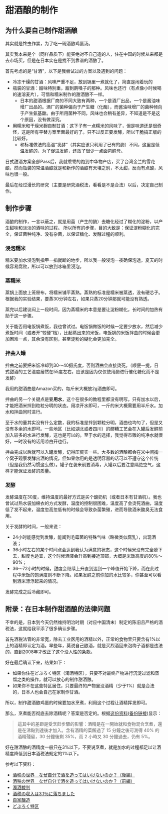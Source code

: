 # 甜酒酿的制作

## 为什么要自己制作甜酒酿

其实就是馋虫作祟，为了吃一碗酒酿鸡蛋汤。

其实我本来是个（同样品质下）能买绝对不自己造的人，住在中国的时候从来都是去市场买，但是在日本实在是找不到靠谱的酒酿了。

首先考虑的是“甘酒”，以下是我尝试过的方案以及遇到的问题：

- 冷冻干燥的甘酒：风味严重不足，放到锅里一煮就化了，简直是闹着玩的
- 瓶装的甘酒：甜味特别重，甜到齁嗓子的那种。风味也还行（有点像小时候喝的速溶麦片），可惜和糯米制作的甜酒酿不一样。
    - 日本的甜酒根据厂商的不同大致有两种，一个是酒厂出品，一个是酱油味增厂出品的。酒厂的菌种偏向于产生糖（化酶），而酱油味增厂的菌种倾向于产生氨基酸。由于所用菌种不同，风味也会稍有差异，不知道是不是这个原因，没有做深究。
- 用糯米和干燥米麹自制甘酒：这下子有一点糯米的风味了，但是味道还是很奇怪，这是所有平替方案里面最好的了。只不过反正要发酵，所以干脆搞正版的比较好。
    - 和标准做法的高温“发酵”（其实应该只利用了已有的酶）不同，这里是低温发酵的，为了促进发酵，还放了很少一点面包酵母。

日式甜酒方案全部Pass后，我就乖乖的跑到中华物产店，买了台湾金兰的雪花酿，然而瓶装的常温酒酿就是和新作的酒酿有天壤之别，不太甜，反而有点酸，风味也很一般。

最后在经过漫长的研究（主要是研究酒税法，看看是不是合法）以后，决定自己制作。

## 制作步骤

酒酿的制作，一言以蔽之，就是用菌（产生的酶）去糖化经过了糊化的淀粉，以产生甜味和淡淡的酒味的过程。
所以所有的步骤，目的大致是：保证淀粉糊化的完全，保证菌种纯净、没有杂菌，以保证糖化、发酵过程的顺利。

### 浸泡糯米

糯米要加水浸泡到指甲一掐就断的地步，所以我一般浸泡一夜确保泡透。夏天的时候容易腐败，所以可以放到冰箱里浸泡。

### 蒸糯米

蒸锅上面放上笼屉布，将糯米铺平蒸熟。蒸熟的标准是糯米被蒸透，没有硬芯子。根据我的实验结果，要蒸30分钟左右，如果只蒸20分钟那就可能没有熟透。

蒸完以后建议闷上一段时间，因为蒸糯米的本意是要让淀粉糊化，长时间的加热有助于这一步骤。

关于能否用电饭锅煮饭，我也曾试过。电饭锅做饭的时候一定要少放水，然后减少煮饭时间（或者开“较硬”档），比起蒸出来的米饭，电饭锅的米饭拌曲的时候会更加困难一点，其余没有区别，甚至淀粉的糊化会更加完全。

### 拌曲入罐

拌曲之前要把米饭冷却到30～40摄氏度，否则酒曲会直接烫死。（顺便一提，日式甜酒的工艺温度居然在55度左右，应该是因为仅仅使用酶进行催化糖化而不是发酵）

我用的甜酒曲是Amazon买的，每斤米大概放2g酒曲即可。

拌曲的另一个关键点是要**用水**，这个在很多的教程里都没有明写。只有加水以后，才能把酒米拌到粒粒分明的状态。用凉开水即可，一斤的米大概需要用半斤水。加水和拌曲同时进行。

至于水的量其实没有什么定数，我的标准是拌到颗粒分明，酒曲也均匀了，但是又没有多余的水即可。一些地区（比如湖北或者四川）的醪糟工艺会在入罐后发酵前加入较多的水进行发酵，这也是可以的。至于水的选择，我觉得市贩的纯净水就很好，一时没有的话用凉白开也行。

拌曲完成以后就可以入罐发酵，记得压瓷实一些。大多数的酒酿都会在米中间掏一个窝子观察发酵出酒的情况，但如果你用的是透明容器的话可以不遵守这个传统（但是我仍然习惯这么做）。罐子在装米前要消毒，入罐以后要注意隔绝空气，这样才能保证发酵的质量。

### 发酵

发酵温度在30度，维持温度的最好方式是买个酸奶机（或者日本有甘酒机）。我也曾试过热水袋加棉衣的方式发酵，温度的控制很困难，温度高了会烫死酒曲，温度低了发不起来，温度忽高忽低有的时候会导致杂菌繁殖，进而导致酒米酸臭无法食用。

关于发酵的时间，一般来说：
- 24小时能感觉到发酵，能闻到毛霉菌的特殊气味（略微类似腐乳），出现酒液；
- 36小时左右的某个时间点会达到我认为满意的状态，这个时候米没有完全瘪下去，甜度也适宜，这个时候酒液会升高到接近顶部，大概是米饭高度的80%～90%；
- 36～72小时的时候，甜度会继续上升直到达到一个峰值开始下降，而在此过程中米饭的饱满度则不断下降。如果发酵之前你加的水比较多，你甚至可以看到酒米漂浮起来的情况。

发酵完成之后冷藏即可。

## 附录：在日本制作甜酒酿的法律问题

不幸的是，日本到今天仍然维持明治时期（对应中国清末）制定的陈旧且严格的酒税法，这就给我平添了很多确认步骤。

首先酒税法管的非常宽，除去工业医用的酒精以外，正常的食物里只要含有1%以上的酒精即认定为酒。早些年，莫说自己酿酒，就是买烈酒回来泡梅子酒都是违法的，直到2008年才改正了这个没人性的条款。

好在最后确认下来，结果如下：

- 如果你住在どぶろく特区（濁酒特区），只要不对最终产物进行沉淀过滤和蒸馏之类的操作，就可以放心的制作甜酒酿。
- 如果你不在这些特区居住，只要最终的产物里没酒精（少于1%）就是合法的，日本人也会自己在家制作甘酒。

所以，制作甜酒酿鸡蛋的时候要加水烹煮，利用这个过程让酒精挥发即可。

那么，烹煮能否彻底去除酒精呢？答案是否定的。根据[这份资料](https://nommagazine.com/%E7%83%B9%E9%A3%AA%E8%BF%B7%E6%80%9D%EF%BC%9A%E9%85%92%E7%B2%BE%E7%85%AE%E5%BE%97%E6%8E%89%E5%97%8E%EF%BC%9F/)([备份链接](https://archive.ph/U3KIt))显示：

> 這其中的差距是受烹飪步驟的影響：酒精是在一開始就和食物混合烹煮，還是在沸點到達後才加入。含有酒精的菜餚過了 15 分鐘之後可測得 40% 的酒精殘留，30 分鐘後剩 35%，而 2 小時又 30 分鐘過去，仍有 5%。

好在甜酒酿的酒精度一般只在3%以下，不要说烹煮，就是加水的过程都足以让酒精度降低到日本酒税法规定的1%以下。

参考以下资料：
- [酒税の世界　なぜ自分で酒を造ってはいけないのか？（後編）](https://kurihara-office.com/160126jikajyozo-2)
- [酒税の世界　なぜ自分で酒を造ってはいけないのか？（前編）](https://kurihara-office.com/160124jikajyouzou-1)
- [濁酒裁判](https://www.courts.go.jp/app/files/hanrei_jp/336/050336_hanrei.pdf)
- [酒税の収入は3.1％に落ちました](https://www.nta.go.jp/taxes/sake/shiori-gaikyo/shiori/2016/pdf/001.pdf)
- [自家醸造](https://www.nta.go.jp/taxes/sake/qa/06/33.htm)
- [どぶろく特区](https://ja.wikipedia.org/wiki/%E3%81%A9%E3%81%B6%E3%82%8D%E3%81%8F#%E3%81%A9%E3%81%B6%E3%82%8D%E3%81%8F%E7%89%B9%E5%8C%BA)
